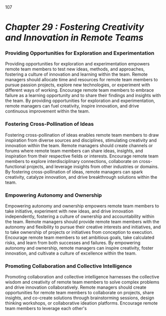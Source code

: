 107



# ***Chapter 29  : Fostering Creativity and Innovation in Remote Teams***


### **Providing Opportunities for Exploration and Experimentation**

Providing opportunities for exploration and experimentation empowers remote team members to test new ideas, methods, and approaches, fostering a culture of innovation and learning within the team. Remote managers should allocate time and resources for remote team members to pursue passion projects, explore new technologies, or experiment with different ways of working. Encourage remote team members to embrace failure as a learning opportunity and to share their findings and insights with the team. By providing opportunities for exploration and experimentation, remote managers can fuel creativity, inspire innovation, and drive continuous improvement within the team.

### **Fostering Cross-Pollination of Ideas**

Fostering cross-pollination of ideas enables remote team members to draw inspiration from diverse sources and disciplines, stimulating creativity and innovation within the team. Remote managers should create channels or forums where remote team members can share ideas, insights, and inspiration from their respective fields or interests. Encourage remote team members to explore interdisciplinary connections, collaborate on cross-functional projects, and leverage insights from other industries or domains. By fostering cross-pollination of ideas, remote managers can spark creativity, catalyze innovation, and drive breakthrough solutions within the team.

### **Empowering Autonomy and Ownership**

Empowering autonomy and ownership empowers remote team members to take initiative, experiment with new ideas, and drive innovation independently, fostering a culture of ownership and accountability within the team. Remote managers should provide remote team members with the autonomy and flexibility to pursue their creative interests and initiatives, and to take ownership of projects or initiatives from conception to execution. Encourage remote team members to set ambitious goals, take calculated risks, and learn from both successes and failures. By empowering autonomy and ownership, remote managers can inspire creativity, foster innovation, and cultivate a culture of excellence within the team.

### **Promoting Collaboration and Collective Intelligence**

Promoting collaboration and collective intelligence harnesses the collective wisdom and creativity of remote team members to solve complex problems and drive innovation collaboratively. Remote managers should create opportunities for remote team members to collaborate on projects, share insights, and co-create solutions through brainstorming sessions, design thinking workshops, or collaborative ideation platforms. Encourage remote team members to leverage each other's 
